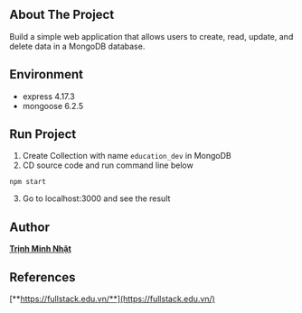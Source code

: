 ## About The Project
Build a simple web application that allows users to create, read, update, and delete data in a MongoDB database.

## Environment
* express 4.17.3
* mongoose 6.2.5

## Run Project
1. Create Collection with name `education_dev` in MongoDB
2. CD source code and run command line below
```
npm start
```
3. Go to localhost:3000 and see the result
## Author
[**Trịnh Minh Nhật**](https://github.com/trinhminhnhat)

## References
[**https://fullstack.edu.vn/**](https://fullstack.edu.vn/)